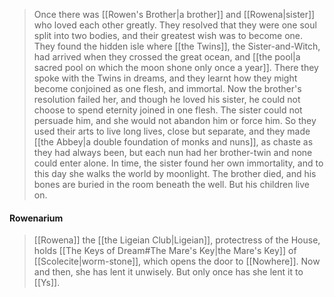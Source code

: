 > Once there was [[Rowen's Brother|a brother]] and [[Rowena|sister]] who loved each other greatly. They resolved that they were one soul split into two bodies, and their greatest wish was to become one. They found the hidden isle where [[the Twins]], the Sister-and-Witch, had arrived when they crossed the great ocean, and [[the pool|a sacred pool on which the moon shone only once a year]]. There they spoke with the Twins in dreams, and they learnt how they might become conjoined as one flesh, and immortal.
> Now the brother's resolution failed her, and though he loved his sister, he could not choose to spend eternity joined in one flesh. The sister could not persuade him, and she would not abandon him or force him. So they used their arts to live long lives, close but separate, and they made [[the Abbey|a double foundation of monks and nuns]], as chaste as they had always been, but each nun had her brother-twin and none could enter alone.
>In time, the sister found her own immortality, and to this day she walks the world by moonlight. The brother died, and his bones are buried in the room beneath the well. But his children live on.
#### Rowenarium
> [[Rowena]] the [[the Ligeian Club|Ligeian]], protectress of the House, holds [[The Keys of Dream#The Mare's Key|the Mare's Key]] of [[Scolecite|worm-stone]], which opens the door to [[Nowhere]]. Now and then, she has lent it unwisely. But only once has she lent it to [[Ys]].
